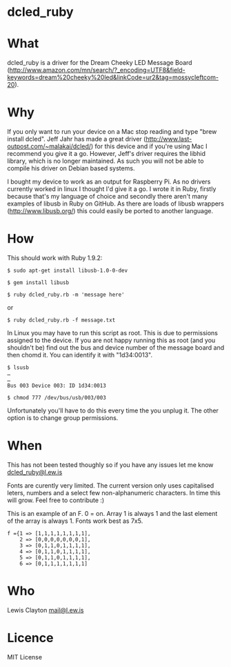 dcled_ruby
==========

What
==========
dcled_ruby is a driver for the Dream Cheeky LED Message Board (http://www.amazon.com/mn/search/?_encoding=UTF8&field-keywords=dream%20cheeky%20led&linkCode=ur2&tag=mossycleftcom-20).

Why
==========
If you only want to run your device on a Mac stop reading and type "brew install dcled". Jeff Jahr has made a great driver (http://www.last-outpost.com/~malakai/dcled/) for this device and if you're using Mac I recommend you give it a go. However, Jeff's driver requires the libhid library, which is no longer maintained. As such you will not be able to compile his driver on Debian based systems.

I bought my device to work as an output for Raspberry Pi. As no drivers currently worked in linux I thought I'd give it a go. I wrote it in Ruby, firstly because that's my language of choice and secondly there aren't many examples of libusb in Ruby on GitHub. As there are loads of libusb wrappers (http://www.libusb.org/) this could easily be ported to another language.

How
==========
This should work with Ruby 1.9.2:

	$ sudo apt-get install libusb-1.0-0-dev

	$ gem install libusb

	$ ruby dcled_ruby.rb -m 'message here'

or

	$ ruby dcled_ruby.rb -f message.txt

In Linux you may have to run this script as root. This is due to permissions assigned to the device. If you are not happy running this as root (and you shouldn't be) find out the bus and device number of the message board and then chomd it. You can identify it with "1d34:0013".

	$ lsusb
	…
	…
	Bus 003 Device 003: ID 1d34:0013

	$ chmod 777 /dev/bus/usb/003/003

Unfortunately you'll have to do this every time the you unplug it. The other option is to change group permissions.

When
==========
This has not been tested thoughly so if you have any issues let me know dcled_ruby@l.ew.is

Fonts are curently very limited. The current version only uses capitalised leters, numbers and a select few non-alphanumeric characters. In time this will grow. Feel free to contribute :)

This is an example of an F. 0 = on. Array 1 is always 1 and the last element of the array is always 1. Fonts work best as 7x5.

	f ={1 => [1,1,1,1,1,1,1,1],
		2 => [0,0,0,0,0,0,0,1],
		3 => [0,1,1,0,1,1,1,1],
		4 => [0,1,1,0,1,1,1,1],
		5 => [0,1,1,0,1,1,1,1],
		6 => [0,1,1,1,1,1,1,1]

Who
==========

Lewis Clayton mail@l.ew.is

Licence
==========

MIT License

